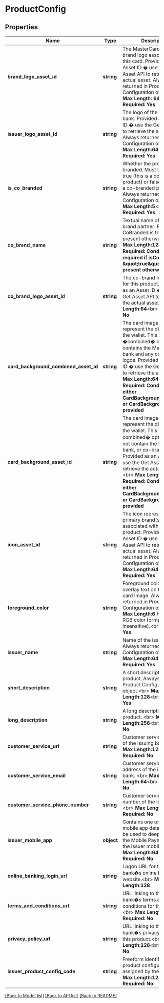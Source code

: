 # ProductConfig

## Properties
Name | Type | Description | Notes
------------ | ------------- | ------------- | -------------
**brand_logo_asset_id** | **string** | The MasterCard or Maestro brand logo associated with this card. Provided as an Asset ID � use the Get Asset API to retrieve the actual asset. Always returned in Product Configuration object &lt;br&gt;    __Max Length: 64__&lt;br&gt; __Required: Yes__ | [optional] 
**issuer_logo_asset_id** | **string** | The logo of the issuing bank. Provided as an Asset ID � use the Get Asset API to retrieve the actual asset. Always returned in Product Configuration object &lt;br&gt;     __Max Length:64__&lt;br&gt; __Required: Yes__ | [optional] 
**is_co_branded** | **string** | Whether the product is co-branded. Must be either true (this is a co-branded product) or false (this is not a co-branded product). Always returned in Product Configuration object &lt;br&gt;    __Max Length:5__&lt;br&gt; __Required: Yes__ | [optional] 
**co_brand_name** | **string** | Textual name of the co-brand partner. Required if CoBranded is true, not present otherwise.  &lt;br&gt;   __Max Length:128__&lt;br&gt; __Required: Conditional � required if isCoBranded &#x3D; \&quot;true\&quot;. Not present otherwise__ | [optional] 
**co_brand_logo_asset_id** | **string** | The co-brand logo (if any) for this product. Provided as an Asset ID � use the Get Asset API to retrieve the actual asset. &lt;br&gt;   __Max Length:64__&lt;br&gt; __Required: No__ | [optional] 
**card_background_combined_asset_id** | **string** | The card image used to represent the digital card in the wallet. This �combined� option contains the MasterCard, bank and any co- brand logos.  Provided as an Asset ID � use the Get Asset API to retrieve the actual asset.     __Max Length:64__&lt;br&gt; __Required: Conditional � either CardBackgroundCombined or CardBackground will be provided__ | [optional] 
**card_background_asset_id** | **string** | The card image used to represent the digital card in the wallet. This �non-combined� option does not contain the MasterCard, bank, or co-brand logos. Provided as an Asset ID � use the Get Asset API to retrieve the actual asset. &lt;br&gt;     __Max Length:64__&lt;br&gt; __Required: Conditional � either CardBackgroundCombined or CardBackground will be provided__ | [optional] 
**icon_asset_id** | **string** | The icon representing the primary brand(s) associated with this product. Provided as an Asset ID � use the Get Asset API to retrieve the actual asset. Always returned in Product Configuration object&lt;br&gt;    __Max Length:64__&lt;br&gt; __Required: Yes__ | [optional] 
**foreground_color** | **string** | Foreground color, used to overlay text on top of the card image. Always returned in Product Configuration object&lt;br&gt;    __Max Length:6__ Hexadecimal RGB color format (case-insensitive).&lt;br&gt; __Required: Yes__ | [optional] 
**issuer_name** | **string** | Name of the issuing bank. Always returned in Product Configuration object &lt;br&gt;    __Max Length:64__&lt;br&gt; __Required: Yes__ | [optional] 
**short_description** | **string** | A short description for this product. Always returned in Product Configuration object  &lt;br&gt;   __Max Length:128__&lt;br&gt; __Required: Yes__ | [optional] 
**long_description** | **string** | A long description for this product.  &lt;br&gt;   __Max Length:256__&lt;br&gt; __Required: No__ | [optional] 
**customer_service_url** | **string** | Customer service website of the issuing bank. &lt;br&gt;    __Max Length:128__&lt;br&gt; __Required: No__ | [optional] 
**customer_service_email** | **string** | Customer service email address of the issuing bank. &lt;br&gt;    __Max Length:64__&lt;br&gt; __Required: No__ | [optional] 
**customer_service_phone_number** | **string** | Customer service phone number of the issuing bank. &lt;br&gt;    __Max Length:64__&lt;br&gt; __Required: No__ | [optional] 
**issuer_mobile_app** | **object** | Contains one or more mobile app details that may be used to deep link from the Mobile Payment App to the issuer mobile app. &lt;br&gt;    __Max Length:64__&lt;br&gt; __Required: No__ | [optional] 
**online_banking_login_url** | **string** | Logon URL for the issuing bank�s online banking website.&lt;br&gt;     __Max Length:128__ | [optional] 
**terms_and_conditions_url** | **string** | URL linking to the issuing bank�s terms and conditions for this product.&lt;br&gt;     __Max Length:128__&lt;br&gt; __Required: No__ | [optional] 
**privacy_policy_url** | **string** | URL linking to the issuing bank�s privacy policy for this product.&lt;br&gt;     __Max Length:128__&lt;br&gt; __Required: No__ | [optional] 
**issuer_product_config_code** | **string** | Freeform identifier for this product configuration as assigned by the issuer.&lt;br&gt;     __Max Length:128__&lt;br&gt; __Required: No__ | [optional] 

[[Back to Model list]](../README.md#documentation-for-models) [[Back to API list]](../README.md#documentation-for-api-endpoints) [[Back to README]](../README.md)


